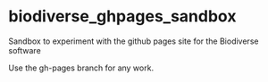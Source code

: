 # biodiverse_ghpages_sandbox
Sandbox to experiment with the github pages site for the Biodiverse software

Use the gh-pages branch for any work. 


